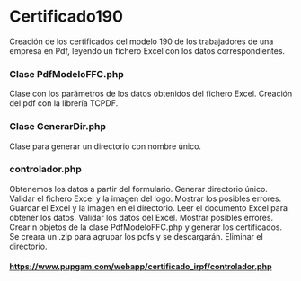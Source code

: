 # Certificado190
Creación de los certificados del modelo 190 de los trabajadores de una empresa en Pdf, leyendo un fichero Excel con los
datos correspondientes.

### Clase PdfModeloFFC.php
Clase con los parámetros de los datos obtenidos del fichero Excel. Creación del pdf con la librería TCPDF.

### Clase GenerarDir.php
Clase para generar un directorio con nombre único.

### controlador.php
Obtenemos los datos a partir del formulario. Generar directorio único. Validar el fichero Excel y la imagen
del logo. Mostrar los posibles errores. Guardar el Excel y la imagen en el directorio. Leer el documento Excel para obtener los
datos. Validar los datos del Excel. Mostrar posibles errores. Crear n objetos de la clase PdfModeloFFC.php y generar los
certificados. Se creara un .zip para agrupar los pdfs y se descargarán. Eliminar el directorio.

#### https://www.pupgam.com/webapp/certificado_irpf/controlador.php
